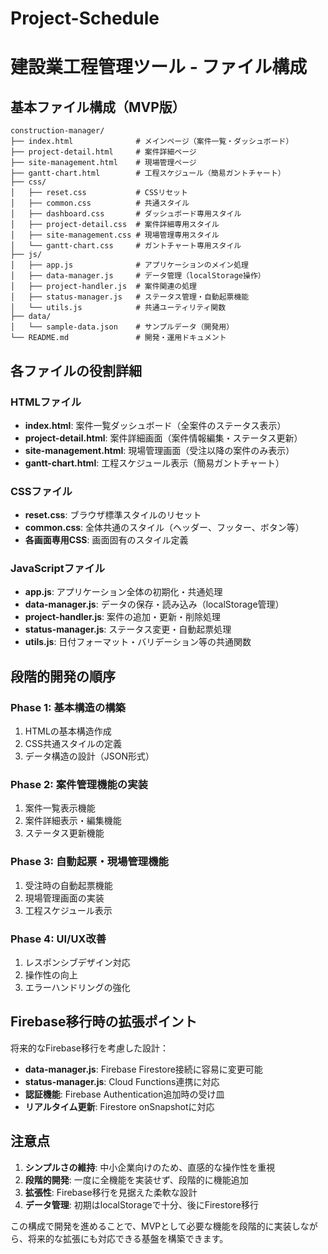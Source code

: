 # Project-Schedule

# 建設業工程管理ツール - ファイル構成

## 基本ファイル構成（MVP版）

```
construction-manager/
├── index.html              # メインページ（案件一覧・ダッシュボード）
├── project-detail.html     # 案件詳細ページ
├── site-management.html    # 現場管理ページ
├── gantt-chart.html        # 工程スケジュール（簡易ガントチャート）
├── css/
│   ├── reset.css           # CSSリセット
│   ├── common.css          # 共通スタイル
│   ├── dashboard.css       # ダッシュボード専用スタイル
│   ├── project-detail.css  # 案件詳細専用スタイル
│   ├── site-management.css # 現場管理専用スタイル
│   └── gantt-chart.css     # ガントチャート専用スタイル
├── js/
│   ├── app.js              # アプリケーションのメイン処理
│   ├── data-manager.js     # データ管理（localStorage操作）
│   ├── project-handler.js  # 案件関連の処理
│   ├── status-manager.js   # ステータス管理・自動起票機能
│   └── utils.js            # 共通ユーティリティ関数
├── data/
│   └── sample-data.json    # サンプルデータ（開発用）
└── README.md               # 開発・運用ドキュメント
```

## 各ファイルの役割詳細

### HTMLファイル
- **index.html**: 案件一覧ダッシュボード（全案件のステータス表示）
- **project-detail.html**: 案件詳細画面（案件情報編集・ステータス更新）
- **site-management.html**: 現場管理画面（受注以降の案件のみ表示）
- **gantt-chart.html**: 工程スケジュール表示（簡易ガントチャート）

### CSSファイル
- **reset.css**: ブラウザ標準スタイルのリセット
- **common.css**: 全体共通のスタイル（ヘッダー、フッター、ボタン等）
- **各画面専用CSS**: 画面固有のスタイル定義

### JavaScriptファイル
- **app.js**: アプリケーション全体の初期化・共通処理
- **data-manager.js**: データの保存・読み込み（localStorage管理）
- **project-handler.js**: 案件の追加・更新・削除処理
- **status-manager.js**: ステータス変更・自動起票処理
- **utils.js**: 日付フォーマット・バリデーション等の共通関数

## 段階的開発の順序

### Phase 1: 基本構造の構築
1. HTMLの基本構造作成
2. CSS共通スタイルの定義
3. データ構造の設計（JSON形式）

### Phase 2: 案件管理機能の実装
1. 案件一覧表示機能
2. 案件詳細表示・編集機能
3. ステータス更新機能

### Phase 3: 自動起票・現場管理機能
1. 受注時の自動起票機能
2. 現場管理画面の実装
3. 工程スケジュール表示

### Phase 4: UI/UX改善
1. レスポンシブデザイン対応
2. 操作性の向上
3. エラーハンドリングの強化

## Firebase移行時の拡張ポイント

将来的なFirebase移行を考慮した設計：

- **data-manager.js**: Firebase Firestore接続に容易に変更可能
- **status-manager.js**: Cloud Functions連携に対応
- **認証機能**: Firebase Authentication追加時の受け皿
- **リアルタイム更新**: Firestore onSnapshotに対応

## 注意点

1. **シンプルさの維持**: 中小企業向けのため、直感的な操作性を重視
2. **段階的開発**: 一度に全機能を実装せず、段階的に機能追加
3. **拡張性**: Firebase移行を見据えた柔軟な設計
4. **データ管理**: 初期はlocalStorageで十分、後にFirestore移行

この構成で開発を進めることで、MVPとして必要な機能を段階的に実装しながら、将来的な拡張にも対応できる基盤を構築できます。
